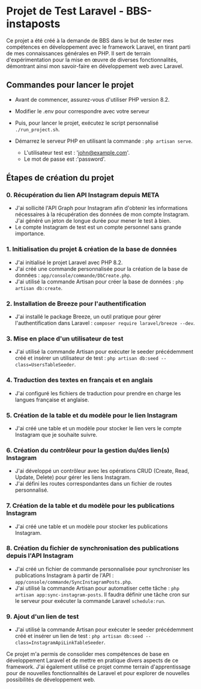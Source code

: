# Projet de Test Laravel - BBS-instaposts

Ce projet a été créé à la demande de BBS dans le but de tester mes compétences en développement avec le framework
Laravel, en tirant parti de mes connaissances générales en PHP. Il sert de terrain d'expérimentation pour la mise en
œuvre de diverses fonctionnalités, démontrant ainsi mon savoir-faire en développement web avec Laravel.

## Commandes pour lancer le projet

- Avant de commencer, assurez-vous d'utiliser PHP version 8.2.
- Modifier le .env pour correspondre avec votre serveur
- Puis, pour lancer le projet, exécutez le script personnalisé `./run_project.sh`.
- Démarrez le serveur PHP en utilisant la commande : `php artisan serve`.

    - L'utilisateur test est : 'john@example.com'.
    - Le mot de passe est :'password'.

## Étapes de création du projet

### 0. Récupération du lien API Instagram depuis META

- J'ai sollicité l'API Graph pour Instagram afin d'obtenir les informations nécessaires à la récupération des données de
  mon compte Instagram. J'ai généré un jeton de longue durée pour mener le test à bien.
- Le compte Instagram de test est un compte personnel sans grande importance.

### 1. Initialisation du projet & création de la base de données

- J'ai initialisé le projet Laravel avec PHP 8.2.
- J'ai créé une commande personnalisée pour la création de la base de données : `app/console/commande/DbCreate.php`.
- J'ai utilisé la commande Artisan pour créer la base de données : `php artisan db:create`.

### 2. Installation de Breeze pour l'authentification

- J'ai installé le package Breeze, un outil pratique pour gérer l'authentification dans
  Laravel : `composer require laravel/breeze --dev`.

### 3. Mise en place d'un utilisateur de test

- J'ai utilisé la commande Artisan pour exécuter le seeder précédemment créé et insérer un utilisateur de
  test : `php artisan db:seed --class=UsersTableSeeder`.

### 4. Traduction des textes en français et en anglais

- J'ai configuré les fichiers de traduction pour prendre en charge les langues française et anglaise.

### 5. Création de la table et du modèle pour le lien Instagram

- J'ai créé une table et un modèle pour stocker le lien vers le compte Instagram que je souhaite suivre.

### 6. Création du contrôleur pour la gestion du/des lien(s) Instagram

- J'ai développé un contrôleur avec les opérations CRUD (Create, Read, Update, Delete) pour gérer les liens Instagram.
- J'ai défini les routes correspondantes dans un fichier de routes personnalisé.

### 7. Création de la table et du modèle pour les publications Instagram

- J'ai créé une table et un modèle pour stocker les publications Instagram.

### 8. Création du fichier de synchronisation des publications depuis l'API Instagram

- J'ai créé un fichier de commande personnalisée pour synchroniser les publications Instagram à partir de
  l'API : `app/console/commande/SyncInstagramPosts.php`.
- J'ai utilisé la commande Artisan pour automatiser cette tâche : `php artisan app:sync-instagram-posts`. Il faudra
  définir une tâche cron sur le serveur pour exécuter la commande Laravel `schedule:run`.

### 9. Ajout d'un lien de test

- J'ai utilisé la commande Artisan pour exécuter le seeder précédemment créé et insérer un lien de
  test : `php artisan db:seed --class=InstagramApiLinkTableSeeder`.

Ce projet m'a permis de consolider mes compétences de base en développement Laravel et de mettre en pratique divers
aspects de ce framework. J'ai également utilisé ce projet comme terrain d'apprentissage pour de nouvelles
fonctionnalités de Laravel et pour explorer de nouvelles possibilités de développement web.
